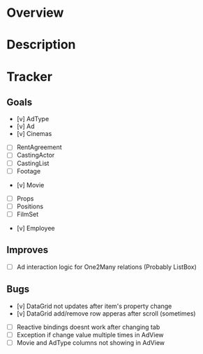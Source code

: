 # Overview 

# Description

# Tracker
                                    
## Goals
- [v] AdType
- [v] Ad
- [v] Cinemas
- [ ] RentAgreement
- [ ] CastingActor
- [ ] CastingList
- [ ] Footage
- [v] Movie
- [ ] Props
- [ ] Positions
- [ ] FilmSet
- [v] Employee

## Improves
- [ ] Ad interaction logic for One2Many relations (Probably ListBox)

## Bugs
- [v] DataGrid not updates after item's property change
- [v] DataGrid add/remove row apperas after scroll (sometimes)
- [ ] Reactive bindings doesnt work after changing tab
- [ ] Exception if change value multiple times in AdView
- [ ] Movie and AdType columns not showing in AdView